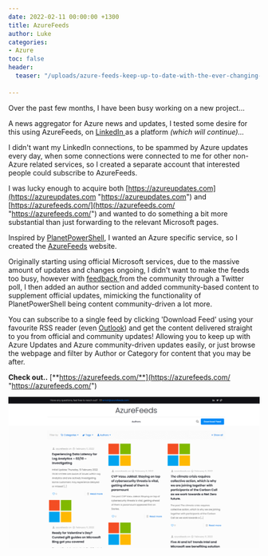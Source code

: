 ```yaml
---
date: 2022-02-11 00:00:00 +1300
title: AzureFeeds
author: Luke
categories:
- Azure
toc: false
header:
  teaser: "/uploads/azure-feeds-keep-up-to-date-with-the-ever-changing-and-evolving-microsoft-azur.png"

---
```

Over the past few months, I have been busy working on a new project...

A news aggregator for Azure news and updates, I tested some desire for this using AzureFeeds, on [LinkedIn ](https://www.linkedin.com/in/azure-feeds-709457212/recent-activity/ "Azure Feeds - Linkedin")as a platform _(which will continue)..._

I didn't want my LinkedIn connections, to be spammed by Azure updates every day, when some connections were connected to me for other non-Azure related services, so I created a separate account that interested people could subscribe to AzureFeeds.

I was lucky enough to acquire both [https://azureupdates.com](https://azureupdates.com "https://azureupdates.com") and [https://azurefeeds.com/](https://azurefeeds.com/ "https://azurefeeds.com/") and wanted to do something a bit more substantial than just forwarding to the relevant Microsoft pages.

Inspired by [PlanetPowerShell](https://www.planetpowershell.com/ "Planet PowerShell"), I wanted an Azure specific service, so I created the [AzureFeeds](https://azurefeeds.com/ "Azure Feeds") website.

Originally starting using official Microsoft services, due to the massive amount of updates and changes ongoing, I didn't want to make the feeds too busy, however with [feedback ](https://twitter.com/lukemurraynz/status/1491139604879388673 "Twitter - Community or nah?")from the community through a Twitter poll, I then added an author section and added community-based content to supplement official updates, mimicking the functionality of PlanetPowerShell being content community-driven a lot more.

You can subscribe to a single feed by clicking 'Download Feed' using your favourite RSS reader (even [Outlook](https://support.microsoft.com/en-us/office/what-are-rss-feeds-e8aaebc3-a0a7-40cd-9e10-88f9c1e74b97 " What are RSS feeds?")) and get the content delivered straight to you from official and community updates! Allowing you to keep up with Azure Updates and Azure community-driven updates easily, or just browse the webpage and filter by Author or Category for content that you may be after.

**Check out..** [**https://azurefeeds.com/**](https://azurefeeds.com/ "https://azurefeeds.com/")

[![Azure Feeds](/uploads/azure-feeds-keep-up-to-date-with-the-ever-changing-and-evolving-microsoft-azur.png "Azure Feeds")](https://azurefeeds.com/ "https://azurefeeds.com/")
